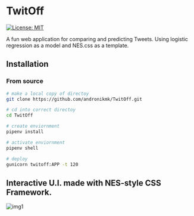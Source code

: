 # TwitOff
[![License: MIT](https://img.shields.io/badge/License-MIT-yellow.svg)](https://opensource.org/licenses/MIT)

A fun web application for comparing and predicting Tweets. Using logistic regression as 
a model and NES.css as a template.

## Installation

### From source
```bash
# make a local copy of directoy
git clone https://github.com/andronikmk/TwitOff.git

# cd into correct directoy
cd TwitOff

# create enviornment
pipenv install

# activate enviornment
pipenv shell

# deploy
gunicorn twitoff:APP -t 120
```

## Interactive U.I. made with NES-style CSS Framework.

![img1](../img/img1.png)